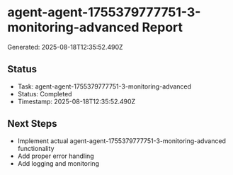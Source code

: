 # agent-agent-1755379777751-3-monitoring-advanced Report

Generated: 2025-08-18T12:35:52.490Z

## Status
- Task: agent-agent-1755379777751-3-monitoring-advanced
- Status: Completed
- Timestamp: 2025-08-18T12:35:52.490Z

## Next Steps
- Implement actual agent-agent-1755379777751-3-monitoring-advanced functionality
- Add proper error handling
- Add logging and monitoring
